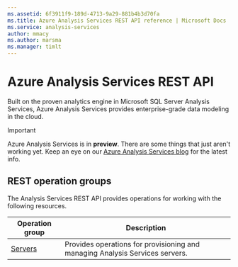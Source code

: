 ```yaml
---
ms.assetid: 6f3911f9-189d-4713-9a29-881b4b3d70fa
ms.title: Azure Analysis Services REST API reference | Microsoft Docs
ms.service: analysis-services
author: mmacy
ms.author: marsma
ms.manager: timlt
---
```


# Azure Analysis Services REST API

Built on the proven analytics engine in Microsoft SQL Server Analysis Services, Azure Analysis Services provides enterprise-grade data modeling in the cloud.

> [!IMPORTANT]
> Azure Analysis Services is in **preview**. There are some things that just aren't working yet. Keep an eye on our [Azure Analysis Services blog](https://go.microsoft.com/fwlink/?linkid=830920) for the latest info.

## REST operation groups

The Analysis Services REST API provides operations for working with the following resources.

| Operation group               | Description                                                                             |
|-------------------------------|-----------------------------------------------------------------------------------------|
| [Servers](~/api-ref/analysisservices/servers.json) | Provides operations for provisioning and managing Analysis Services servers. |
